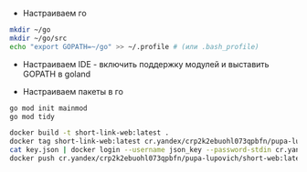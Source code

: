 * Настраиваем го
```bash
mkdir ~/go
mkdir ~/go/src
echo "export GOPATH=~/go" >> ~/.profile # (или .bash_profile)
```

* Настраиваем IDE - включить поддержку модулей и выставить GOPATH в goland

* Настраиваем пакеты в го
```bash
go mod init mainmod
go mod tidy
```

```bash
docker build -t short-link-web:latest .
docker tag short-link-web:latest cr.yandex/crp2k2ebuohl073qpbfn/pupa-lupovich/short-web:latest
cat key.json | docker login --username json_key --password-stdin cr.yandex
docker push cr.yandex/crp2k2ebuohl073qpbfn/pupa-lupovich/short-web:latest
```